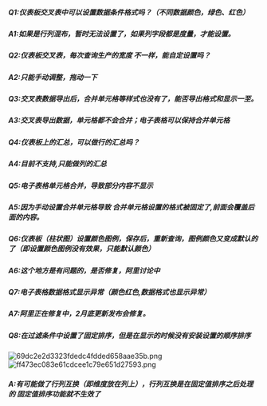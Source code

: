 ##### Q1:仪表板交叉表中可以设置数据条件格式吗？（不同数据颜色，绿色、红色）
##### A1:如果是行列混布，暂时无法设置了，如果列字段都是度量，才能设置。
##### Q2:仪表板交叉表，每次查询生产的宽度 不一样，能自定设置吗？
##### A2:只能手动调整，拖动一下
##### Q3:交叉表数据导出后，合并单元格等样式也没有了，能否导出格式和显示一至。
##### A3:交叉表导出数据，单元格都不会合并；电子表格可以保持合并单元格
##### Q4:仪表板上的汇总，可以做行的汇总吗？
##### A4:目前不支持,只能做列的汇总
##### Q5:电子表格单元格合并，导致部分内容不显示
##### A5:因为手动设置合并单元格导致  合并单元格设置的格式被固定了,前面会覆盖后面的内容。
##### Q6:仪表板（柱状图）设置颜色图例，保存后，重新查询，图例颜色又变成默认的了（即设置颜色图例没有效果，只能默认颜色）
##### A6:这个地方是有问题的，是否修复，阿里讨论中
##### Q7:电子表格数据格式显示异常（颜色红色,数据格式也显示异常）
##### A7:阿里正在修复中，2月底更新发布会修复。
##### Q8:在过滤条件中设置了固定排序，但是在显示的时候没有安装设置的顺序排序
![69dc2e2d3323fdedc4fdded658aae35b.png](evernotecid://FE80D732-9107-4EBF-9D61-79A4B794DF34/appyinxiangcom/22172195/ENResource/p223)
![ff473ec083e61cdcee1c79e651d27593.png](evernotecid://FE80D732-9107-4EBF-9D61-79A4B794DF34/appyinxiangcom/22172195/ENResource/p224)
##### A:有可能做了行列互换（即维度放在列上），行列互换是在固定值排序之后处理的 固定值排序功能就不生效了
